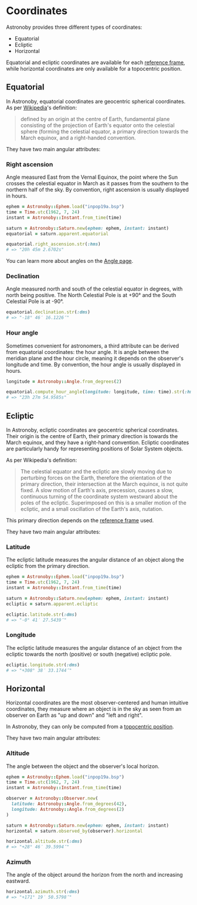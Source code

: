 # Coordinates

Astronoby provides three different types of coordinates:

* Equatorial
* Ecliptic
* Horizontal

Equatorial and ecliptic coordinates are available for each [reference frame],
while horizontal coordinates are only available for a topocentric position.

## Equatorial

In Astronoby, equatorial coordinates are geocentric spherical coordinates. As
per [Wikipedia]'s definition:

> defined by an origin at the centre of Earth, fundamental plane consisting of
> the projection of Earth's equator onto the celestial sphere (forming the
> celestial equator, a primary direction towards the March equinox, and a
> right-handed convention.

They have two main angular attributes:

### Right ascension

Angle measured East from the Vernal Equinox, the point where the Sun crosses the
celestial equator in March as it passes from the southern to the northern half
of the sky. By convention, right ascension is usually displayed in hours.

```rb
ephem = Astronoby::Ephem.load("inpop19a.bsp")
time = Time.utc(1962, 7, 24)
instant = Astronoby::Instant.from_time(time)

saturn = Astronoby::Saturn.new(ephem: ephem, instant: instant)
equatorial = saturn.apparent.equatorial

equatorial.right_ascension.str(:hms)
# => "20h 45m 2.6702s"
```

You can learn more about angles on the [Angle page].

### Declination

Angle measured north and south of the celestial equator in degrees, with north
being positive. The North Celestial Pole is at +90° and the South Celestial Pole
is at -90°.

```rb
equatorial.declination.str(:dms)
# => "-18° 46′ 16.1226″"
```

### Hour angle

Sometimes convenient for astronomers, a third attribute can be derived from
equatorial coordinates: the hour angle. It is angle between the meridian plane
and the hour circle, meaning it depends on the observer's longitude and time. By
convention, the hour angle is usually displayed in hours.

```rb
longitude = Astronoby::Angle.from_degrees(2)

equatorial.compute_hour_angle(longitude: longitude, time: time).str(:hms)
# => "23h 27m 54.9585s"
```

## Ecliptic

In Astronoby, ecliptic coordinates are geocentric spherical coordinates. Their
origin is the centre of Earth, their primary direction is towards the March
equinox, and they have a right-hand convention. Ecliptic coordinates are
particularly handy for representing positions of Solar System objects.

As per Wikipedia's definition:

> The celestial equator and the ecliptic are slowly moving due to perturbing
> forces on the Earth, therefore the orientation of the primary direction, their
> intersection at the March equinox, is not quite fixed. A slow motion of
> Earth's axis, precession, causes a slow, continuous turning of the coordinate
> system westward about the poles of the ecliptic. Superimposed on this is a
> smaller motion of the ecliptic, and a small oscillation of the Earth's axis,
> nutation.

This primary direction depends on the [reference frame] used.

They have two main angular attributes:

### Latitude

The ecliptic latitude measures the angular distance of an object along the
ecliptic from the primary direction.

```rb
ephem = Astronoby::Ephem.load("inpop19a.bsp")
time = Time.utc(1962, 7, 24)
instant = Astronoby::Instant.from_time(time)

saturn = Astronoby::Saturn.new(ephem: ephem, instant: instant)
ecliptic = saturn.apparent.ecliptic

ecliptic.latitude.str(:dms)
# => "-0° 41′ 27.5439″"
```

### Longitude

The ecliptic latitude measures the angular distance of an object from the
ecliptic towards the north (positive) or south (negative) ecliptic pole.

```rb
ecliptic.longitude.str(:dms)
# => "+308° 38′ 33.1744″"
```

## Horizontal

Horizontal coordinates are the most observer-centered and human intuitive
coordinates, they measure where an object is in the sky as seen from an observer
on Earth as "up and down" and "left and right".

In Astronoby, they can only be computed from a [topocentric position].

They have two main angular attributes:

### Altitude

The angle between the object and the observer's local horizon.

```rb
ephem = Astronoby::Ephem.load("inpop19a.bsp")
time = Time.utc(1962, 7, 24)
instant = Astronoby::Instant.from_time(time)

observer = Astronoby::Observer.new(
  latitude: Astronoby::Angle.from_degrees(42),
  longitude: Astronoby::Angle.from_degrees(2)
)

saturn = Astronoby::Saturn.new(ephem: ephem, instant: instant)
horizontal = saturn.observed_by(observer).horizontal

horizontal.altitude.str(:dms)
# => "+28° 46′ 39.5994″"
```

### Azimuth

The angle of the object around the horizon from the north and increasing
eastward.

```rb
horizontal.azimuth.str(:dms)
# => "+171° 19′ 50.5798″"
```

[reference frame]: reference_frames.md
[Wikipedia]: https://en.wikipedia.org/wiki/Equatorial_coordinate_system
[Angle page]: angles.md
[topocentric position]: reference_frames.md#topocentric
